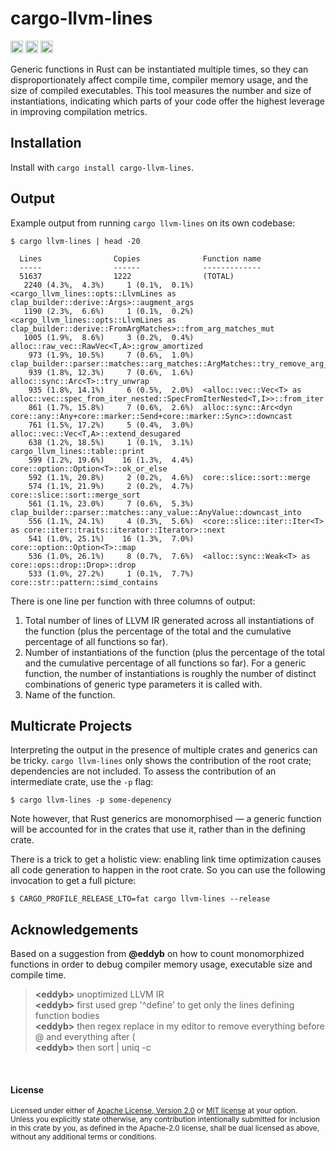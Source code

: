 # cargo-llvm-lines

[<img alt="github" src="https://img.shields.io/badge/github-dtolnay/cargo--llvm--lines-8da0cb?style=for-the-badge&labelColor=555555&logo=github" height="20">](https://github.com/dtolnay/cargo-llvm-lines)
[<img alt="crates.io" src="https://img.shields.io/crates/v/cargo-llvm-lines.svg?style=for-the-badge&color=fc8d62&logo=rust" height="20">](https://crates.io/crates/cargo-llvm-lines)
[<img alt="build status" src="https://img.shields.io/github/actions/workflow/status/dtolnay/cargo-llvm-lines/ci.yml?branch=master&style=for-the-badge" height="20">](https://github.com/dtolnay/cargo-llvm-lines/actions?query=branch%3Amaster)

Generic functions in Rust can be instantiated multiple times, so they can
disproportionately affect compile time, compiler memory usage, and the size of
compiled executables. This tool measures the number and size of instantiations,
indicating which parts of your code offer the highest leverage in improving
compilation metrics.

## Installation

Install with `cargo install cargo-llvm-lines`.

## Output

Example output from running `cargo llvm-lines` on its own codebase:

```console
$ cargo llvm-lines | head -20

  Lines                Copies              Function name
  -----                ------              -------------
  51637                1222                (TOTAL)
   2240 (4.3%,  4.3%)     1 (0.1%,  0.1%)  <cargo_llvm_lines::opts::LlvmLines as clap_builder::derive::Args>::augment_args
   1190 (2.3%,  6.6%)     1 (0.1%,  0.2%)  <cargo_llvm_lines::opts::LlvmLines as clap_builder::derive::FromArgMatches>::from_arg_matches_mut
   1005 (1.9%,  8.6%)     3 (0.2%,  0.4%)  alloc::raw_vec::RawVec<T,A>::grow_amortized
    973 (1.9%, 10.5%)     7 (0.6%,  1.0%)  clap_builder::parser::matches::arg_matches::ArgMatches::try_remove_arg_t
    939 (1.8%, 12.3%)     7 (0.6%,  1.6%)  alloc::sync::Arc<T>::try_unwrap
    935 (1.8%, 14.1%)     6 (0.5%,  2.0%)  <alloc::vec::Vec<T> as alloc::vec::spec_from_iter_nested::SpecFromIterNested<T,I>>::from_iter
    861 (1.7%, 15.8%)     7 (0.6%,  2.6%)  alloc::sync::Arc<dyn core::any::Any+core::marker::Send+core::marker::Sync>::downcast
    761 (1.5%, 17.2%)     5 (0.4%,  3.0%)  alloc::vec::Vec<T,A>::extend_desugared
    638 (1.2%, 18.5%)     1 (0.1%,  3.1%)  cargo_llvm_lines::table::print
    599 (1.2%, 19.6%)    16 (1.3%,  4.4%)  core::option::Option<T>::ok_or_else
    592 (1.1%, 20.8%)     2 (0.2%,  4.6%)  core::slice::sort::merge
    574 (1.1%, 21.9%)     2 (0.2%,  4.7%)  core::slice::sort::merge_sort
    561 (1.1%, 23.0%)     7 (0.6%,  5.3%)  clap_builder::parser::matches::any_value::AnyValue::downcast_into
    556 (1.1%, 24.1%)     4 (0.3%,  5.6%)  <core::slice::iter::Iter<T> as core::iter::traits::iterator::Iterator>::next
    541 (1.0%, 25.1%)    16 (1.3%,  7.0%)  core::option::Option<T>::map
    536 (1.0%, 26.1%)     8 (0.7%,  7.6%)  <alloc::sync::Weak<T> as core::ops::drop::Drop>::drop
    533 (1.0%, 27.2%)     1 (0.1%,  7.7%)  core::str::pattern::simd_contains
```

There is one line per function with three columns of output:

1. Total number of lines of LLVM IR generated across all instantiations of the
   function (plus the percentage of the total and the cumulative percentage
   of all functions so far).
2. Number of instantiations of the function (plus the percentage of the total
   and the cumulative percentage of all functions so far). For a generic
   function, the number of instantiations is roughly the number of distinct
   combinations of generic type parameters it is called with.
3. Name of the function.

## Multicrate Projects

Interpreting the output in the presence of multiple crates and generics can be
tricky. `cargo llvm-lines` only shows the contribution of the root crate;
dependencies are not included. To assess the contribution of an intermediate
crate, use the `-p` flag:

```console
$ cargo llvm-lines -p some-depenency
```

Note however, that Rust generics are monomorphised &mdash; a generic function
will be accounted for in the crates that use it, rather than in the defining
crate.

There is a trick to get a holistic view: enabling link time optimization causes
all code generation to happen in the root crate. So you can use the following
invocation to get a full picture:

```console
$ CARGO_PROFILE_RELEASE_LTO=fat cargo llvm-lines --release
```

## Acknowledgements

Based on a suggestion from **@eddyb** on how to count monomorphized functions
in order to debug compiler memory usage, executable size and compile time.

> **\<eddyb>** unoptimized LLVM IR<br>
> **\<eddyb>** first used grep '^define' to get only the lines defining function bodies<br>
> **\<eddyb>** then regex replace in my editor to remove everything before @ and everything after (<br>
> **\<eddyb>** then sort | uniq -c<br>

<br>

#### License

<sup>
Licensed under either of <a href="LICENSE-APACHE">Apache License, Version
2.0</a> or <a href="LICENSE-MIT">MIT license</a> at your option.
</sup>

<br>

<sub>
Unless you explicitly state otherwise, any contribution intentionally submitted
for inclusion in this crate by you, as defined in the Apache-2.0 license, shall
be dual licensed as above, without any additional terms or conditions.
</sub>
